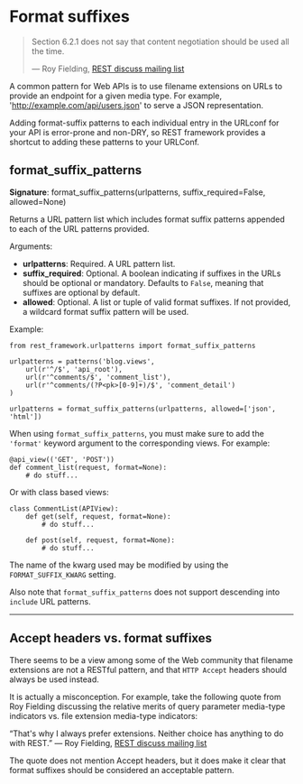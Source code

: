 <a class="github" href="urlpatterns.py"></a>

# Format suffixes

> Section 6.2.1 does not say that content negotiation should be
used all the time.
>
> &mdash; Roy Fielding, [REST discuss mailing list][cite]

A common pattern for Web APIs is to use filename extensions on URLs to provide an endpoint for a given media type.  For example, 'http://example.com/api/users.json' to serve a JSON representation. 

Adding format-suffix patterns to each individual entry in the URLconf for your API is error-prone and non-DRY, so REST framework provides a shortcut to adding these patterns to your URLConf.

## format_suffix_patterns

**Signature**: format_suffix_patterns(urlpatterns, suffix_required=False, allowed=None)

Returns a URL pattern list which includes format suffix patterns appended to each of the URL patterns provided.

Arguments:

* **urlpatterns**: Required.  A URL pattern list.
* **suffix_required**:  Optional.  A boolean indicating if suffixes in the URLs should be optional or mandatory.  Defaults to `False`, meaning that suffixes are optional by default.
* **allowed**:  Optional.  A list or tuple of valid format suffixes.  If not provided, a wildcard format suffix pattern will be used. 

Example:

    from rest_framework.urlpatterns import format_suffix_patterns
    
    urlpatterns = patterns('blog.views',
        url(r'^/$', 'api_root'),
        url(r'^comments/$', 'comment_list'),
        url(r'^comments/(?P<pk>[0-9]+)/$', 'comment_detail')
    )
    
    urlpatterns = format_suffix_patterns(urlpatterns, allowed=['json', 'html'])

When using `format_suffix_patterns`, you must make sure to add the `'format'` keyword argument to the corresponding views.  For example:

    @api_view(('GET', 'POST'))
    def comment_list(request, format=None):
        # do stuff...

Or with class based views:

    class CommentList(APIView):
        def get(self, request, format=None):
            # do stuff...

        def post(self, request, format=None):
            # do stuff...

The name of the kwarg used may be modified by using the `FORMAT_SUFFIX_KWARG` setting.

Also note that `format_suffix_patterns` does not support descending into `include` URL patterns.

---
        
## Accept headers vs. format suffixes

There seems to be a view among some of the Web community that filename extensions are not a RESTful pattern, and that `HTTP Accept` headers should always be used instead.  

It is actually a misconception.  For example, take the following quote from Roy Fielding discussing the relative merits of query parameter media-type indicators vs. file extension media-type indicators: 

&ldquo;That's why I always prefer extensions. Neither choice has anything to do with REST.&rdquo; &mdash; Roy Fielding, [REST discuss mailing list][cite2]

The quote does not mention Accept headers, but it does make it clear that format suffixes should be considered an acceptable pattern.

[cite]: http://tech.groups.yahoo.com/group/rest-discuss/message/5857
[cite2]: http://tech.groups.yahoo.com/group/rest-discuss/message/14844

